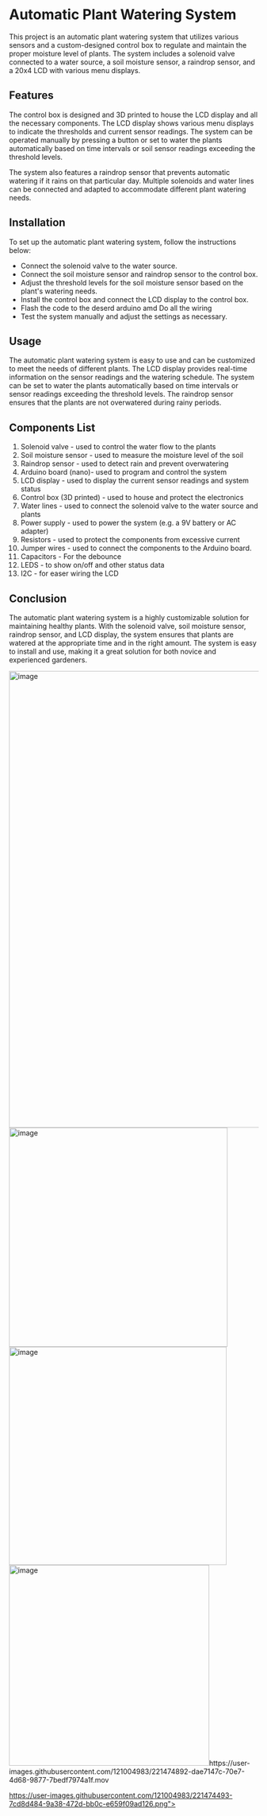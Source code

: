 # Automatic Plant Watering System

This project is an automatic plant watering system that utilizes various sensors and a custom-designed control box to regulate and maintain the proper moisture level of plants. The system includes a solenoid valve connected to a water source, a soil moisture sensor, a raindrop sensor, and a 20x4 LCD with various menu displays.

## Features
The control box is designed and 3D printed to house the LCD display and all the necessary components. The LCD display shows various menu displays to indicate the thresholds and current sensor readings. The system can be operated manually by pressing a button or set to water the plants automatically based on time intervals or soil sensor readings exceeding the threshold levels.

The system also features a raindrop sensor that prevents automatic watering if it rains on that particular day. Multiple solenoids and water lines can be connected and adapted to accommodate different plant watering needs.

## Installation
To set up the automatic plant watering system, follow the instructions below:

* Connect the solenoid valve to the water source.
* Connect the soil moisture sensor and raindrop sensor to the control box.
* Adjust the threshold levels for the soil moisture sensor based on the plant's watering needs.
* Install the control box and connect the LCD display to the control box.
* Flash the code to the deserd arduino amd Do all the wiring
* Test the system manually and adjust the settings as necessary.


## Usage
The automatic plant watering system is easy to use and can be customized to meet the needs of different plants. The LCD display provides real-time information on the sensor readings and the watering schedule. The system can be set to water the plants automatically based on time intervals or sensor readings exceeding the threshold levels. The raindrop sensor ensures that the plants are not overwatered during rainy periods.

## Components List

1. Solenoid valve - used to control the water flow to the plants
2. Soil moisture sensor - used to measure the moisture level of the soil
3. Raindrop sensor - used to detect rain and prevent overwatering
4. Arduino board (nano)- used to program and control the system
5. LCD display - used to display the current sensor readings and system status
6. Control box (3D printed) - used to house and protect the electronics
7. Water lines - used to connect the solenoid valve to the water source and plants
8. Power supply - used to power the system (e.g. a 9V battery or AC adapter)
9. Resistors - used to protect the components from excessive current
10. Jumper wires - used to connect the components to the Arduino board.
11. Capacitors - For the debounce
12. LEDS - to show on/off and other status data
13. I2C - for easer wiring the LCD

## Conclusion
The automatic plant watering system is a highly customizable solution for maintaining healthy plants. With the solenoid valve, soil moisture sensor, raindrop sensor, and LCD display, the system ensures that plants are watered at the appropriate time and in the right amount. The system is easy to install and use, making it a great solution for both novice and experienced gardeners.

<img width="919" alt="image" src="https://user-images.githubusercontent.com/121004983/221474381-62eaec50-4e09-40c1-a706-981b69d35558.png">
<img width="441" alt="image" src="https://user-images.githubusercontent.com/121004983/221474407-4e3f43de-b393-4da7-895a-7efc30837137.png">
<img width="439" alt="image" src="https://user-images.githubusercontent.com/121004983/221474437-59ff4070-32e5-4c96-9a88-81d25189e1e1.png">
<img width="404" alt="image" src="

https://user-images.githubusercontent.com/121004983/221474892-dae7147c-70e7-4d68-9877-7bedf7974a1f.mov

https://user-images.githubusercontent.com/121004983/221474493-7cd8d484-9a38-472d-bb0c-e659f09ad126.png">



